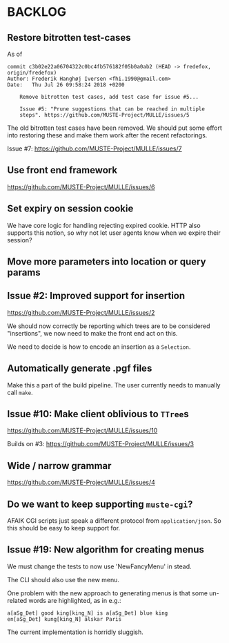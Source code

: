 BACKLOG
=======
Restore bitrotten test-cases
---

As of

    commit c3b02e22a06704322c0bc4fb576182f05b0a0ab2 (HEAD -> fredefox, origin/fredefox)
    Author: Frederik Hanghøj Iversen <fhi.1990@gmail.com>
    Date:   Thu Jul 26 09:58:24 2018 +0200

        Remove bitrotten test cases, add test case for issue #5...

        Issue #5: "Prune suggestions that can be reached in multiple
        steps". https://github.com/MUSTE-Project/MULLE/issues/5

The old bitrotten test cases have been removed. We should put some
effort into restoring these and make them work after the recent
refactorings.

Issue #7: https://github.com/MUSTE-Project/MULLE/issues/7

Use front end framework
---

https://github.com/MUSTE-Project/MULLE/issues/6

Set expiry on session cookie
---

We have core logic for handling rejecting expired cookie.  HTTP also
supports this notion, so why not let user agents know when we expire
their session?

Move more parameters into location or query params
---

Issue #2: Improved support for insertion
----

https://github.com/MUSTE-Project/MULLE/issues/2

We should now correctly be reporting which trees are to be considered
"insertions", we now need to make the front end act on this.

We need to decide is how to encode an insertion as a `Selection`.

Automatically generate .pgf files
---

Make this a part of the build pipeline.  The user currently needs to
manually call `make`.

Issue #10: Make client oblivious to `TTree`s
---

https://github.com/MUSTE-Project/MULLE/issues/10

Builds on #3: https://github.com/MUSTE-Project/MULLE/issues/3

Wide / narrow grammar
---

https://github.com/MUSTE-Project/MULLE/issues/4

Do we want to keep supporting `muste-cgi`?
---

AFAIK CGI scripts just speak a different protocol from
`application/json`.  So this should be easy to keep support for.

Issue #19: New algorithm for creating menus
---

We must change the tests to now use 'NewFancyMenu' in stead.

The CLI should also use the new menu.

One problem with the new approach to generating menus is that some
un-related words are highlighted, as in e.g.:

    a[aSg_Det] good king[king_N] is a[aSg_Det] blue king
    en[aSg_Det] kung[king_N] älskar Paris

The current implementation is horridly sluggish.
